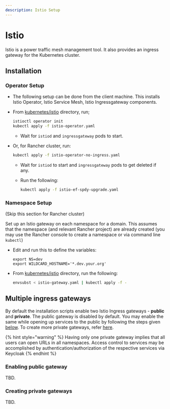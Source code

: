 ```yaml
---
description: Istio Setup
---
```


# Istio

Istio is a power traffic mesh management tool. It also provides an ingress gateway for the Kubernetes cluster.

## Installation

### Operator Setup

* The following setup can be done from the client machine. This installs Istio Operator, Istio Service Mesh, Istio Ingressgateway components.
*   From [kubernetes/istio](https://github.com/OpenG2P/openg2p-deployment/tree/main/kubernetes/istio) directory, run;

    ```bash
    istioctl operator init
    kubectl apply -f istio-operator.yaml
    ```

    * Wait for `istiod` and `ingressgateway` pods to start.
*   Or, for Rancher cluster, run:

    ```bash
    kubectl apply -f istio-operator-no-ingress.yaml
    ```

    * Wait for `istiod` to start and `ingressgateway` pods to get deleted if any.
    *   Run the following:

        ```bash
        kubectl apply -f istio-ef-spdy-upgrade.yaml
        ```

### Namespace Setup

(Skip this section for Rancher cluster)

Set up an Istio gateway on each namespace for a domain. This assumes that the namespace (and relevant Rancher project) are already created (you may use the Rancher console to create a namespace or via command line `kubectl`)

*   Edit and run this to define the variables:

    ```
    export NS=dev
    export WILDCARD_HOSTNAME='*.dev.your.org'
    ```
*   From [kubernetes/istio](https://github.com/OpenG2P/openg2p-deployment/tree/main/kubernetes/istio) directory,  run the following:

    ```bash
    envsubst < istio-gateway.yaml | kubectl apply -f -
    ```

## Multiple ingress gateways

By default the installation scripts enable two Istio Ingress gateways -  **public** and **private**. The public gateway is disabled by default. You may enable the same while opening up services to the public by following the steps given [below](istio.md#enabling-public-gateway).  To create more private gateways, refer [here](istio.md#creating-private-gateways).

{% hint style="warning" %}
Having only one private gateway implies that all users can open URLs in all namespaces. Access control to services may be accomplished by authentication/authorization of the respective services via Keycloak
{% endhint %}

### Enabling public gateway

TBD.

### Creating private gateways

TBD.
